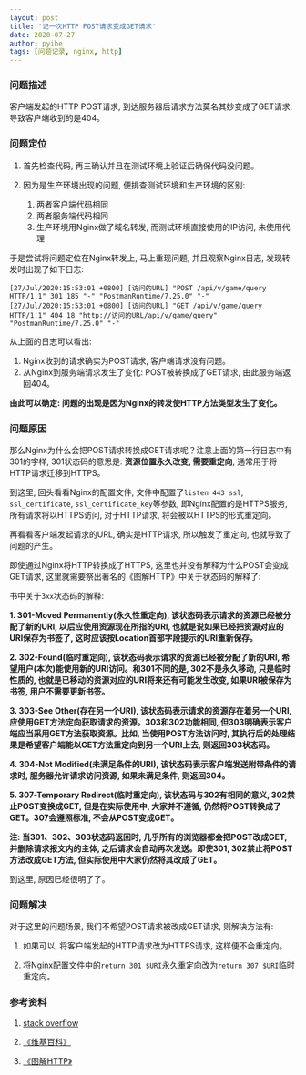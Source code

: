 ```yaml
---
layout: post
title: '记一次HTTP POST请求变成GET请求'
date: 2020-07-27
author: pyihe
tags: [问题记录, nginx, http]
---
```


### 问题描述

客户端发起的HTTP POST请求, 到达服务器后请求方法莫名其妙变成了GET请求, 导致客户端收到的是404。

### 问题定位

1. 首先检查代码, 再三确认并且在测试环境上验证后确保代码没问题。

2. 因为是生产环境出现的问题, 便排查测试环境和生产环境的区别: 

    1. 两者客户端代码相同
    2. 两者服务端代码相同
    3. 生产环境用Nginx做了域名转发, 而测试环境直接使用的IP访问, 未使用代理

于是尝试将问题定位在Nginx转发上, 马上重现问题, 并且观察Nginx日志, 发现转发时出现了如下日志: 

```
[27/Jul/2020:15:53:01 +0800] [访问的URL] "POST /api/v/game/query HTTP/1.1" 301 185 "-" "PostmanRuntime/7.25.0" "-"
[27/Jul/2020:15:53:01 +0800] [访问的URL] "GET /api/v/game/query HTTP/1.1" 404 18 "http://访问的URL/api/v/game/query" "PostmanRuntime/7.25.0" "-"
```

从上面的日志可以看出: 

1. Nginx收到的请求确实为POST请求, 客户端请求没有问题。
2. 从Nginx到服务端请求发生了变化: POST被转换成了GET请求, 由此服务端返回404。

**由此可以确定: 问题的出现是因为Nginx的转发使HTTP方法类型发生了变化。**

### 问题原因

那么Nginx为什么会把POST请求转换成GET请求呢？注意上面的第一行日志中有301的字样, 301状态码的意思是: **资源位置永久改变, 需要重定向**, 通常用于将HTTP请求迁移到HTTPS。

到这里, 回头看看Nginx的配置文件, 文件中配置了`listen 443 ssl`, `ssl_certificate`, `ssl_certificate_key`等参数, 即Nginx配置的是HTTPS服务, 所有请求将以HTTPS访问, 对于HTTP请求, 将会被以HTTPS的形式重定向。

再看看客户端发起请求的URL, 确实是HTTP请求, 所以触发了重定向, 也就导致了问题的产生。

即使通过Nginx将HTTP转换成了HTTPS, 这里也并没有解释为什么POST会变成GET请求, 这里就需要祭出著名的《图解HTTP》中关于状态码的解释了: 

书中关于`3xx`状态码的解释: 

**1. 301-Moved Permanently(永久性重定向), 该状态码表示请求的资源已经被分配了新的URI, 以后应使用资源现在所指的URI, 也就是说如果已经把资源对应的URI保存为书签了, 这时应该按Location首部字段提示的URI重新保存。**

**2. 302-Found(临时重定向), 该状态码表示请求的资源已经被分配了新的URI, 希望用户(本次)能使用新的URI访问。和301不同的是, 302不是永久移动, 只是临时性质的, 也就是已移动的资源对应的URI将来还有可能发生改变, 如果URI被保存为书签, 用户不需要更新书签。**

**3. 303-See Other(存在另一个URI), 该状态码表示请求的资源存在着另一个URI, 应使用GET方法定向获取请求的资源。303和302功能相同, 但303明确表示客户端应当采用GET方法获取资源。比如, 当使用POST方法访问时, 其执行后的处理结果是希望客户端能以GET方法重定向到另一个URI上去, 则返回303状态码。**

**4. 304-Not Modified(未满足条件的URI), 该状态码表示客户端发送附带条件的请求时, 服务器允许请求访问资源, 如果未满足条件, 则返回304。**

**5. 307-Temporary Redirect(临时重定向), 该状态码与302有相同的意义, 302禁止POST变换成GET, 但是在实际使用中, 大家并不遵循, 仍然将POST转换成了GET。307会遵照标准, 不会从POST变成GET。**

**注: 当301、302、303状态码返回时, 几乎所有的浏览器都会把POST改成GET, 并删除请求报文内的主体, 之后请求会自动再次发送。即使301, 302禁止将POST方法改成GET方法, 但实际使用中大家仍然将其改成了GET。**

到这里, 原因已经很明了了。

### 问题解决

对于这里的问题场景, 我们不希望POST请求被改成GET请求, 则解决方法有:  

1. 如果可以, 将客户端发起的HTTP请求改为HTTPS请求, 这样便不会重定向。

2. 将Nginx配置文件中的`return 301 $URI`永久重定向改为`return 307 $URI`临时重定向。

### 参考资料

1. [stack overflow](https://stackoverflow.com/questions/39280361/nginx-loses-post-variable-with-http-https-redirect)

1. [《维基百科》](https://zh.wikipedia.org/wiki/HTTP_301)

2. [《图解HTTP》](https://book.douban.com/subject/25863515//)
